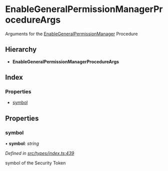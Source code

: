 # EnableGeneralPermissionManagerProcedureArgs

Arguments for the [EnableGeneralPermissionManager](../enums/_types_index_.proceduretype.md#enablegeneralpermissionmanager) Procedure

## Hierarchy

* **EnableGeneralPermissionManagerProcedureArgs**

## Index

### Properties

* [symbol](_types_index_.enablegeneralpermissionmanagerprocedureargs.md#symbol)

## Properties

### symbol

• **symbol**: _string_

_Defined in_ [_src/types/index.ts:439_](https://github.com/PolymathNetwork/polymath-sdk/blob/e8bbc1e/src/types/index.ts#L439)

symbol of the Security Token

